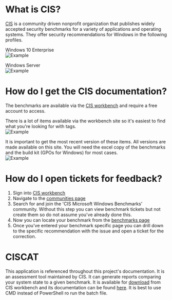# What is CIS?
[CIS](https://www.cisecurity.org/) is a community driven nonprofit organization that publishes widely accepted security benchmarks for a variety of applications and operating systems.
They offer security recommendations for Windows in the following profiles.

Windows 10 Enterprise
</br>![Example](screenshots/windows_10_profiles.PNG)

Windows Server
</br>![Example](screenshots/server_profiles.PNG)

# How do I get the CIS documentation?
The benchmarks are available via the [CIS workbench](https://workbench.cisecurity.org/) and require a free account to access.

There is a lot of items available via the workbench site so it's easiest to find what you're looking for with tags.
</br>![Example](screenshots/CIS_tags.PNG)

It is important to get the most recent version of these items. All versions are made available on this site. You will need the excel copy of the benchmarks and the build kit (GPOs for Windows) for most cases.
</br>![Example](screenshots/CIS_files.PNG)

# How do I open tickets for feedback?
1) Sign into [CIS workbench](https://workbench.cisecurity.org/)
2) Navigate to the [communities page](https://workbench.cisecurity.org/communities/public)
3) Search for and join the 'CIS Microsoft Windows Benchmarks' community. Without this step you can view benchmark tickets but not create them so do not assume you've already done this.
4) Now you can locate your benchmark from the [benchmarks page](https://workbench.cisecurity.org/benchmarks)
5) Once you've entered your benchmark specific page you can drill down to the specific recommendation with the issue and open a ticket for the correction.

# CISCAT
This application is referenced throughout this project's documentation. It is an assessment tool maintained by CIS. It can generate reports comparing your system state to a given benchmark. It is available for [download](https://workbench.cisecurity.org/files/2151) from CIS workbench and its documentation can be found [here](https://ccpa-docs.readthedocs.io/en/latest/Configuration%20Guide/). It is best to use CMD instead of PowerShell ro run the batch file.
